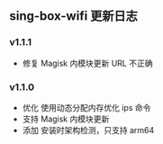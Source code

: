 ## sing-box-wifi 更新日志

### v1.1.1
- 修复 Magisk 内模块更新 URL 不正确

### v1.1.0
- 优化 使用动态分配内存优化 ips 命令
- 支持 Magisk 内模块更新
- 添加 安装时架构检测，只支持 arm64
